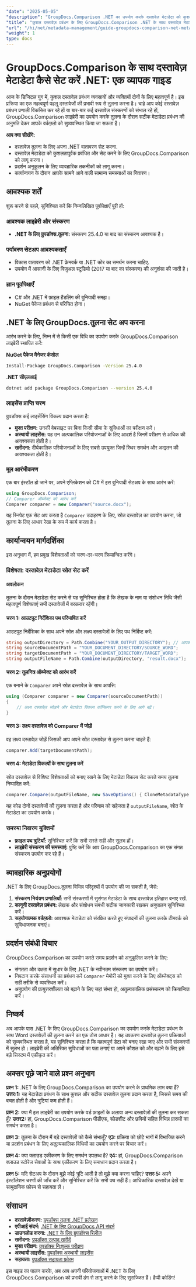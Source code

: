 ```yaml
---
"date": "2025-05-05"
"description": "GroupDocs.Comparison .NET का उपयोग करके दस्तावेज़ मेटाडेटा को कुशलतापूर्वक प्रबंधित करना सीखें। यह गाइड सेटअप, कार्यान्वयन और अनुकूलन तकनीकों को कवर करता है।"
"title": "कुशल दस्तावेज़ प्रबंधन के लिए GroupDocs.Comparison .NET के साथ दस्तावेज़ मेटाडेटा कैसे सेट करें"
"url": "/hi/net/metadata-management/guide-groupdocs-comparison-net-metadata-setting/"
"weight": 1
type: docs
---
```

# GroupDocs.Comparison के साथ दस्तावेज़ मेटाडेटा कैसे सेट करें .NET: एक व्यापक गाइड

आज के डिजिटल युग में, कुशल दस्तावेज़ प्रबंधन व्यवसायों और व्यक्तियों दोनों के लिए महत्वपूर्ण है। इस प्रक्रिया का एक महत्वपूर्ण पहलू दस्तावेजों की प्रभावी रूप से तुलना करना है। चाहे आप कोई दस्तावेज़ प्रबंधन प्रणाली विकसित कर रहे हों या बार-बार कई दस्तावेज़ संस्करणों को संभाल रहे हों, GroupDocs.Comparison लाइब्रेरी का उपयोग करके तुलना के दौरान सटीक मेटाडेटा प्रबंधन की अनुमति देकर आपके वर्कफ़्लो को सुव्यवस्थित किया जा सकता है।

**आप क्या सीखेंगे:**
- दस्तावेज़ तुलना के लिए अपना .NET वातावरण सेट करना.
- दस्तावेज़ मेटाडेटा को कुशलतापूर्वक प्रबंधित और सेट करने के लिए GroupDocs.Comparison को लागू करना।
- प्रदर्शन अनुकूलन के लिए व्यावहारिक तकनीकों को लागू करना।
- कार्यान्वयन के दौरान आपके सामने आने वाली सामान्य समस्याओं का निवारण।

## आवश्यक शर्तें

शुरू करने से पहले, सुनिश्चित करें कि निम्नलिखित पूर्वापेक्षाएँ पूरी हों:

### आवश्यक लाइब्रेरी और संस्करण
- **.NET के लिए ग्रुपडॉक्स.तुलना:** संस्करण 25.4.0 या बाद का संस्करण आवश्यक है।

### पर्यावरण सेटअप आवश्यकताएँ
- विकास वातावरण को .NET फ्रेमवर्क या .NET कोर का समर्थन करना चाहिए.
- उपयोग में आसानी के लिए विज़ुअल स्टूडियो (2017 या बाद का संस्करण) की अनुशंसा की जाती है।

### ज्ञान पूर्वापेक्षाएँ
- C# और .NET में फ़ाइल हैंडलिंग की बुनियादी समझ।
- NuGet पैकेज प्रबंधन से परिचित होना।

## .NET के लिए GroupDocs.तुलना सेट अप करना

आरंभ करने के लिए, निम्न में से किसी एक विधि का उपयोग करके GroupDocs.Comparison लाइब्रेरी स्थापित करें:

**NuGet पैकेज मैनेजर कंसोल**
```bash
Install-Package GroupDocs.Comparison -Version 25.4.0
```

**.NET सीएलआई**
```bash
dotnet add package GroupDocs.Comparison --version 25.4.0
```

### लाइसेंस प्राप्ति चरण

ग्रुपडॉक्स कई लाइसेंसिंग विकल्प प्रदान करता है:
- **मुफ्त परीक्षण:** उनकी वेबसाइट पर बिना किसी सीमा के सुविधाओं का परीक्षण करें।
- **अस्थायी लाइसेंस:** यह उन अल्पकालिक परियोजनाओं के लिए आदर्श है जिनमें परीक्षण से अधिक की आवश्यकता होती है।
- **खरीदना:** दीर्घकालिक परियोजनाओं के लिए सबसे उपयुक्त जिन्हें स्थिर समर्थन और अद्यतन की आवश्यकता होती है।

### मूल आरंभीकरण

एक बार इंस्टॉल हो जाने पर, अपने एप्लिकेशन को C# में इस बुनियादी सेटअप के साथ आरंभ करें:
```csharp
using GroupDocs.Comparison;
// Comparer ऑब्जेक्ट को आरंभ करें
Comparer comparer = new Comparer("source.docx");
```
यह स्निपेट एक सेट अप करता है `Comparer` उदाहरण के लिए, स्रोत दस्तावेज़ का उपयोग करना, जो तुलना के लिए आधार रेखा के रूप में कार्य करता है।

## कार्यान्वयन मार्गदर्शिका

इस अनुभाग में, हम प्रमुख विशेषताओं को चरण-दर-चरण क्रियान्वित करेंगे।

### विशेषता: दस्तावेज़ मेटाडेटा स्रोत सेट करें

#### अवलोकन
तुलना के दौरान मेटाडेटा सेट करने से यह सुनिश्चित होता है कि लेखक के नाम या संशोधन तिथि जैसी महत्वपूर्ण विशेषताएं सभी दस्तावेजों में बरकरार रहेंगी।

#### चरण 1: आउटपुट निर्देशिका पथ परिभाषित करें
आउटपुट निर्देशिका के साथ अपने स्रोत और लक्ष्य दस्तावेज़ों के लिए पथ निर्दिष्ट करें:
```csharp
string outputDirectory = Path.Combine("YOUR_OUTPUT_DIRECTORY"); // आपका वास्तविक मार्ग यहाँ है
string sourceDocumentPath = "YOUR_DOCUMENT_DIRECTORY/SOURCE_WORD";
string targetDocumentPath = "YOUR_DOCUMENT_DIRECTORY/TARGET_WORD";
string outputFileName = Path.Combine(outputDirectory, "result.docx");
```

#### चरण 2: तुलनित्र ऑब्जेक्ट को आरंभ करें
एक बनाने के `Comparer` अपने स्रोत दस्तावेज़ के साथ आपत्ति:
```csharp
using (Comparer comparer = new Comparer(sourceDocumentPath))
{
    // लक्ष्य दस्तावेज़ जोड़ने और मेटाडेटा विकल्प कॉन्फ़िगर करने के लिए आगे बढ़ें।
}
```

#### चरण 3: लक्ष्य दस्तावेज़ को Comparer में जोड़ें
वह लक्ष्य दस्तावेज़ जोड़ें जिसकी आप अपने स्रोत दस्तावेज़ से तुलना करना चाहते हैं:
```csharp
comparer.Add(targetDocumentPath);
```

#### चरण 4: मेटाडेटा विकल्पों के साथ तुलना करें
स्रोत दस्तावेज़ से विशिष्ट विशेषताओं को बनाए रखने के लिए मेटाडेटा विकल्प सेट करते समय तुलना निष्पादित करें:
```csharp
comparer.Compare(outputFileName, new SaveOptions() { CloneMetadataType = MetadataType.Source });
```
यह कोड दोनों दस्तावेजों की तुलना करता है और परिणाम को सहेजता है `outputFileName`, स्रोत के मेटाडेटा का उपयोग करके।

### समस्या निवारण युक्तियों
- **फ़ाइल पथ त्रुटियाँ:** सुनिश्चित करें कि सभी रास्ते सही और सुलभ हों।
- **लाइब्रेरी संस्करण की समस्याएं:** पुष्टि करें कि आप GroupDocs.Comparison का एक संगत संस्करण उपयोग कर रहे हैं।

## व्यावहारिक अनुप्रयोगों

.NET के लिए GroupDocs.तुलना विभिन्न परिदृश्यों में उपयोग की जा सकती है, जैसे:
1. **संस्करण नियंत्रण प्रणालियाँ:** सभी संस्करणों में सुसंगत मेटाडेटा के साथ दस्तावेज़ इतिहास बनाए रखें.
2. **कानूनी दस्तावेज़ प्रबंधन:** लेखक और संशोधन संबंधी सटीक जानकारी रखकर अनुपालन सुनिश्चित करें।
3. **सहयोगात्मक वर्कफ़्लो:** आवश्यक मेटाडेटा को संरक्षित करते हुए संपादनों की तुलना करके टीमवर्क को सुविधाजनक बनाएं।

## प्रदर्शन संबंधी विचार

GroupDocs.Comparison का उपयोग करते समय प्रदर्शन को अनुकूलित करने के लिए:
- संगतता और दक्षता में सुधार के लिए .NET के नवीनतम संस्करण का उपयोग करें।
- निपटान करके संसाधनों का प्रबंधन करें `Comparer` मेमोरी को मुक्त करने के लिए ऑब्जेक्ट्स को सही तरीके से व्यवस्थित करें।
- अनुप्रयोग की प्रत्युत्तरशीलता को बढ़ाने के लिए जहां संभव हो, अतुल्यकालिक प्रसंस्करण को क्रियान्वित करें।

## निष्कर्ष

अब आपके पास .NET के लिए GroupDocs.Comparison का उपयोग करके मेटाडेटा प्रबंधन के साथ Word दस्तावेज़ों की तुलना करने का एक ठोस आधार है। यह उपकरण दस्तावेज़ तुलना प्रक्रियाओं को सुव्यवस्थित करता है, यह सुनिश्चित करता है कि महत्वपूर्ण डेटा को बनाए रखा जाए और सभी संस्करणों में सुलभ हो। लाइब्रेरी की अतिरिक्त सुविधाओं का पता लगाएं या अपने कौशल को और बढ़ाने के लिए इसे बड़े सिस्टम में एकीकृत करें।

## अक्सर पूछे जाने वाले प्रश्न अनुभाग

**प्रश्न 1:** .NET के लिए GroupDocs.Comparison का उपयोग करने के प्राथमिक लाभ क्या हैं?
**उत्तर:1:** यह मेटाडेटा प्रबंधन के साथ कुशल और सटीक दस्तावेज़ तुलना प्रदान करता है, जिससे समय की बचत होती है और त्रुटियां कम होती हैं।

**प्रश्न 2:** क्या मैं इस लाइब्रेरी का उपयोग करके वर्ड फ़ाइलों के अलावा अन्य दस्तावेज़ों की तुलना कर सकता हूँ?
**उत्तर2:** हां, GroupDocs.Comparison पीडीएफ, स्प्रेडशीट और छवियों सहित विभिन्न प्रारूपों का समर्थन करता है।

**प्रश्न 3:** तुलना के दौरान मैं बड़े दस्तावेज़ों को कैसे संभालूँ?
**ए3:** प्रक्रिया को छोटे भागों में विभाजित करने या प्रदर्शन प्रबंधन के लिए अतुल्यकालिक विधियों का उपयोग करने पर विचार करें।

**प्रश्न 4:** क्या क्लाउड एकीकरण के लिए समर्थन उपलब्ध है?
**ए4:** हां, GroupDocs.Comparison क्लाउड स्टोरेज सेवाओं के साथ एकीकरण के लिए समाधान प्रदान करता है।

**प्रश्न 5:** यदि सेटअप के दौरान मुझे कोई त्रुटि आती है तो मुझे क्या करना चाहिए?
**उत्तर:5:** अपने इंस्टॉलेशन चरणों की जाँच करें और सुनिश्चित करें कि सभी पथ सही हैं। आधिकारिक दस्तावेज़ देखें या सामुदायिक फ़ोरम से सहायता लें।

## संसाधन
- **दस्तावेज़ीकरण:** [ग्रुपडॉक्स तुलना .NET प्रलेखन](https://docs.groupdocs.com/comparison/net/)
- **एपीआई संदर्भ:** [.NET के लिए GroupDocs API संदर्भ](https://reference.groupdocs.com/comparison/net/)
- **डाउनलोड करना:** [.NET के लिए ग्रुपडॉक्स रिलीज़](https://releases.groupdocs.com/comparison/net/)
- **खरीदना:** [ग्रुपडॉक्स उत्पाद खरीदें](https://purchase.groupdocs.com/buy)
- **मुफ्त परीक्षण:** [ग्रुपडॉक्स निःशुल्क परीक्षण](https://releases.groupdocs.com/comparison/net/)
- **अस्थायी लाइसेंस:** [ग्रुपडॉक्स अस्थायी लाइसेंस](https://purchase.groupdocs.com/temporary-license/)
- **सहायता:** [ग्रुपडॉक्स सहायता फ़ोरम](https://forum.groupdocs.com/c/comparison/)

इस गाइड का पालन करके, अब आप अपनी परियोजनाओं में .NET के लिए GroupDocs.Comparison को प्रभावी ढंग से लागू करने के लिए सुसज्जित हैं। हैप्पी कोडिंग!